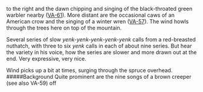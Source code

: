 to the right and the dawn chipping and singing of the black-throated green warbler nearby ([VA-61](http://listeningtoacontinentsing.com/recording.php?page=VA-61)). More distant are the occasional caws of an American crow and the singing of a winter wren ([VA-57](http://listeningtoacontinentsing.com/recording.php?page=VA-57)). The wind howls through the trees here on top of the mountain.   

Several series of slow _yenk-yenk-yenk-yenk-yenk_ calls from a red-breasted nuthatch, with three to six _yenk_ calls in each of about nine series. But hear the variety in his voice, how the series are slower and more drawn out at the end. Very expressive, very nice.

Wind picks up a bit at times, surging through the spruce overhead. 
#####Background
Quite prominent are the nine songs of a brown creeper (see also VA-59) off
